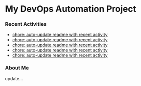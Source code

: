 # My DevOps Automation Project

### Recent Activities
<!-- activity:START -->
- [chore: auto-update readme with recent activity](https://github.com/kaigiii/mybowling-app/commit/5dcf321a8262a3743876d9a492db2e9ae19e21a0)
- [chore: auto-update readme with recent activity](https://github.com/kaigiii/mybowling-app/commit/bd67ee126c9775b26df41c0684afdb59d1639cd3)
- [chore: auto-update readme with recent activity](https://github.com/kaigiii/mybowling-app/commit/881d2b868dfc73b679b41f6d22661c11f36a9ad7)
- [chore: auto-update readme with recent activity](https://github.com/kaigiii/mybowling-app/commit/008b6f942001e9a1445f38e0f969482144771b72)
- [chore: auto-update readme with recent activity](https://github.com/kaigiii/mybowling-app/commit/008f466b6cc393b15da3f4c90d6bd4bb43b5dcb2)
<!-- activity:END -->

### About Me
<!-- MYLINKS:START -->
<!-- MYLINKS:END -->

update...
